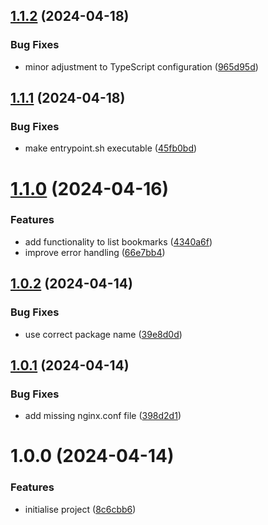 ## [1.1.2](https://github.com/aldra-consulting/mission-graphql-api/compare/1.1.1...1.1.2) (2024-04-18)


### Bug Fixes

* minor adjustment to TypeScript configuration ([965d95d](https://github.com/aldra-consulting/mission-graphql-api/commit/965d95de87c4e256e04c830a748729f796709126))

## [1.1.1](https://github.com/aldra-consulting/mission-graphql-api/compare/1.1.0...1.1.1) (2024-04-18)


### Bug Fixes

* make entrypoint.sh executable ([45fb0bd](https://github.com/aldra-consulting/mission-graphql-api/commit/45fb0bd6e8a8dd6422ac690ea0bdd5200a7be590))

# [1.1.0](https://github.com/aldra-consulting/mission-graphql-api/compare/1.0.2...1.1.0) (2024-04-16)


### Features

* add functionality to list bookmarks ([4340a6f](https://github.com/aldra-consulting/mission-graphql-api/commit/4340a6ff7d7851cbe83f505e84a8520293263d3b))
* improve error handling ([66e7bb4](https://github.com/aldra-consulting/mission-graphql-api/commit/66e7bb4ba2607bc8d414a2a9df5a7e66351f637b))

## [1.0.2](https://github.com/aldra-consulting/mission-graphql-api/compare/1.0.1...1.0.2) (2024-04-14)


### Bug Fixes

* use correct package name ([39e8d0d](https://github.com/aldra-consulting/mission-graphql-api/commit/39e8d0d2cb9769c3f973dccedaba63e231608618))

## [1.0.1](https://github.com/aldra-consulting/mission-graphql-api/compare/1.0.0...1.0.1) (2024-04-14)


### Bug Fixes

* add missing nginx.conf file ([398d2d1](https://github.com/aldra-consulting/mission-graphql-api/commit/398d2d1d75ccd4d6cb5c4c935710416083166d92))

# 1.0.0 (2024-04-14)


### Features

* initialise project ([8c6cbb6](https://github.com/aldra-consulting/mission-graphql-api/commit/8c6cbb6cd234086b5bf66cf0e9fc850347272383))
